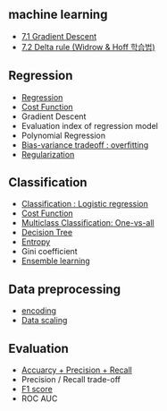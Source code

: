 ## machine learning

- [7.1 Gradient Descent](https://github.com/evelyn82/Machine-learning/blob/main/Regression/gradient-descent.md)
- [7.2 Delta rule (Widrow & Hoff 학습법)](https://github.com/evelyn82/Machine-learning/blob/main/Regression/delta-rule.md)

## Regression

- [Regression](https://github.com/evelyn82/Machine-learning/blob/main/Regression/README.md)
- [Cost Function](https://github.com/evelyn82/Machine-learning/blob/main/Regression/cost-function-regression.md)
- Gradient Descent
- Evaluation index of regression model
- Polynomial Regression
- [Bias-variance tradeoff : overfitting](https://github.com/evelyn82/Machine-learning/blob/main/Regression/bias-variance-tradeoff.md)
- [Regularization](https://github.com/evelyn82/Machine-learning/blob/main/Regression/regularization.md)

## Classification

- [Classification : Logistic regression](https://github.com/evelyn82/Machine-learning/blob/main/Classification/logistic-regression.md)
- [Cost Function](https://github.com/evelyn82/Machine-learning/blob/main/Classification/cost-function-classification.md)
- [Multiclass Classification: One-vs-all](https://github.com/evelyn82/Machine-learning/blob/main/Classification/multiclass-classification.md)
- [Decision Tree](https://github.com/evelyn82/Machine-learning/blob/main/Classification/decision-tree.md)
- [Entropy](https://github.com/evelyn82/Machine-learning/blob/main/Classification/entropy.md)
- Gini coefficient
- [Ensemble learning](https://github.com/evelyn82/Machine-learning/blob/main/Classification/ensemble-learning.md)

## Data preprocessing

- [encoding](https://github.com/evelyn82/Machine-learning/blob/main/Data%20preprocessing/encoding.md)
- [Data scaling](https://github.com/evelyn82/Machine-learning/blob/main/Regression/data-scaling.md)

## Evaluation

- [Accuarcy + Precision + Recall](https://github.com/evelyn82/Machine-learning/blob/main/Evaluation/confusion-matrix.md)
- Precision / Recall trade-off
- [F1 score](https://github.com/evelyn82/Machine-learning/blob/main/Evaluation/f1-score.md)
- ROC AUC
